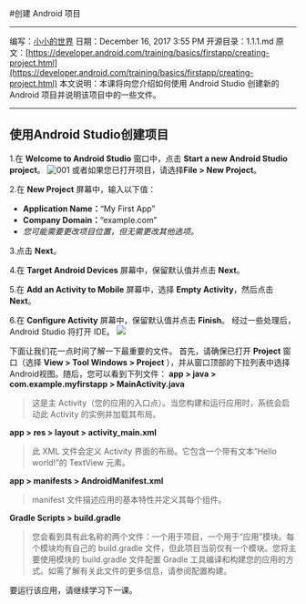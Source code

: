 #创建 Android 项目
****
编写：[小小的世界](https://github.com/Hcfant)
日期：December 16, 2017 3:55 PM
开源目录：1.1.1.md
原文：[https://developer.android.com/training/basics/firstapp/creating-project.html](https://developer.android.com/training/basics/firstapp/creating-project.html)
本文说明：本课将向您介绍如何使用 Android Studio 创建新的 Android 项目并说明该项目中的一些文件。
****
## 使用Android Studio创建项目

1.在 **Welcome to Android Studio** 窗口中，点击 **Start a new Android Studio project**。
![001](https://developer.android.com/training/basics/firstapp/images/studio-welcome_2x.png)
或者如果您已打开项目，请选择**File > New Project**。

2.在 **New Project** 屏幕中，输入以下值：
-    **Application Name：**“My First App”
-    **Company Domain：**“example.com”
-    *您可能需要更改项目位置，但无需更改其他选项。*

3.点击 **Next**。

4.在 **Target Android Devices** 屏幕中，保留默认值并点击 **Next**。

5.在 **Add an Activity to Mobile** 屏幕中，选择 **Empty Activity**，然后点击 **Next**。

6.在 **Configure Activity** 屏幕中，保留默认值并点击 **Finish**。
经过一些处理后，Android Studio 将打开 IDE。
![](https://developer.android.com/training/basics/firstapp/images/studio-editor_2x.png)

下面让我们花一点时间了解一下最重要的文件。
首先，请确保已打开 **Project** 窗口（选择 **View > Tool Windows > Project** ），并从窗口顶部的下拉列表中选择Android视图。随后，您可以看到下列文件：
**app > java > com.example.myfirstapp > MainActivity.java**
> 这是主 Activity（您的应用的入口点）。当您构建和运行应用时，系统会启动此 Activity 的实例并加载其布局。

**app > res > layout > activity_main.xml**
> 此 XML 文件会定义 Activity 界面的布局。它包含一个带有文本“Hello world!”的 TextView 元素。

**app > manifests > AndroidManifest.xml**
> manifest 文件描述应用的基本特性并定义其每个组件。

**Gradle Scripts > build.gradle**
> 您会看到具有此名称的两个文件：一个用于项目，一个用于“应用”模块。每个模块均有自己的 build.gradle 文件，但此项目当前仅有一个模块。您将主要使用模块的 build.gradle 文件配置 Gradle 工具编译和构建您的应用的方式。如需了解有关此文件的更多信息，请参阅配置构建。

要运行该应用，请继续学习下一课。